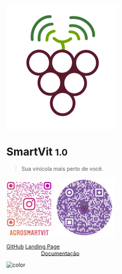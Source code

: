 ![logo](docs/software/imgs/icon.svg)
# SmartVit <small>1.0</small>

> Sua vinícola mais perto de você.

<div>
<img width="120" src="docs/software/imgs/insta.png"/>
<img width="160" src="docs/software/imgs/landing.png"/>
</div>

[GitHub](https://github.com/PI2-viticultura)
[Landing Page](http://smartvit-page.herokuapp.com/)
<br><a style="padding: .75em 6.5em" href="/SmartVit/#/docs/software/architecture">Documentação</a>

![color](#fff)
